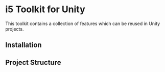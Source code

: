 # i5 Toolkit for Unity

This toolkit contains a collection of features which can be reused in Unity projects.

## Installation

## Project Structure